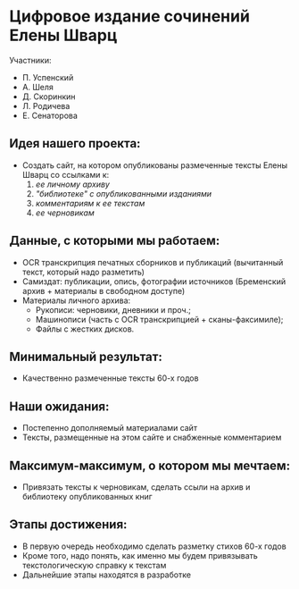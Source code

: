# Цифровое издание сочинений Елены Шварц
Участники:
- П. Успенский
- А. Шеля
- Д. Скоринкин
- Л. Родичева
- Е. Сенаторова 

[image1]: //https://www.google.com/url?sa=i&source=images&cd=&ved=2ahUKEwiE65_1keLlAhVqo4sKHeKbCicQjRx6BAgBEAQ&url=https%3A%2F%2Fkulturologia.ru%2Fblogs%2F231217%2F37169%2F&psig=AOvVaw28ukpbuazrDnAH-wtxg2z2&ust=1573561062901265/250x100
                                                                        
## Идея нашего проекта:
* Создать сайт, на котором опубликованы размеченные тексты Елены Шварц со ссылками к:
    1. _ее личному архиву_
    2. _"библиотеке" с опубликованными изданиями_
    3. _комментариям к ее текстам_
    4. _ее черновикам_

## Данные, с которыми мы работаем:
* OCR транскрипция печатных сборников и публикаций (вычитанный текст, который надо разметить)
* Самиздат: публикации, опись, фотографии источников (Бременский архив + материалы в свободном доступе)
* Материалы личного архива:
    * Рукописи: черновики, дневники и проч.;
    * Машинописи (часть с OCR транскрипцией + сканы-факсимиле);
    * Файлы с жестких дисков.

## Минимальный результат:
* Качественно размеченные тексты 60-х годов

## Наши ожидания:
* Постепенно дополняемый материалами сайт
* Тексты, размещенные на этом сайте и снабженные комментарием

## Максимум-максимум, о котором мы мечтаем:
* Привязать тексты к черновикам, сделать ссыли на архив и библиотеку опубликованных книг

## Этапы достижения:
* В первую очередь необходимо сделать разметку стихов 60-х годов
* Кроме того, надо понять, как именно мы будем привязывать текстологическую справку к текстам
* Дальнейшие этапы находятся в разработке

